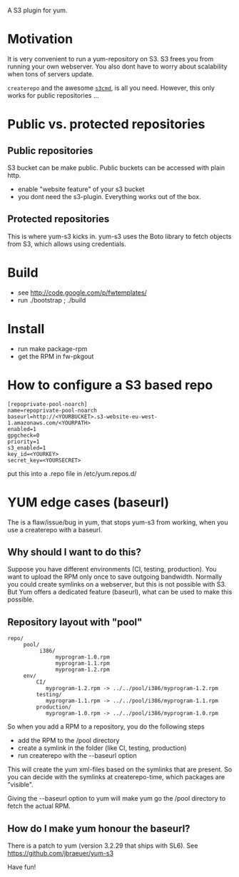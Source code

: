 A S3 plugin for yum.

# Motivation

It is very convenient to run a yum-repository on S3. S3 frees you from running your own webserver. 
You also dont have to worry about scalability when tons of servers update.

`createrepo` and the awesome [`s3cmd`](https://github.com/s3tools/s3cmd), is 
all you need. However, this only works for public repositories ...

# Public vs. protected repositories

## Public repositories

S3 bucket can be make public. Public buckets can be accessed with plain http.

- enable "website feature" of your s3 bucket
- you dont need the s3-plugin. Everything works out of the box.

## Protected repositories

This is where yum-s3 kicks in. yum-s3 uses the Boto library to fetch
objects from S3, which allows using credentials.

# Build

- see http://code.google.com/p/fwtemplates/
- run ./bootstrap ; ./build

# Install

- run make package-rpm
- get the RPM in fw-pkgout

# How to configure a S3 based repo

    [repoprivate-pool-noarch]
    name=repoprivate-pool-noarch
    baseurl=http://<YOURBUCKET>.s3-website-eu-west-1.amazonaws.com/<YOURPATH>
    enabled=1
    gpgcheck=0
    priority=1
    s3_enabled=1
    key_id=<YOURKEY>
    secret_key=<YOURSECRET>

put this into a .repo file in /etc/yum.repos.d/

# YUM edge cases (baseurl)

The is a flaw/issue/bug in yum, that stops yum-s3 from working, when
you use a createrepo with a baseurl.

## Why should I want to do this?

Suppose you have different environments (CI, testing, production). You
want to upload the RPM only once to save outgoing bandwidth. Normally
you could create symlinks on a webserver, but this is not possible
with S3. But Yum offers a dedicated feature (baseurl), what can be
used to make this possible.

## Repository layout with "pool"

    repo/
         pool/
              i386/
                   myprogram-1.0.rpm
                   myprogram-1.1.rpm
                   myprogram-1.2.rpm
         env/
             CI/
                myprogram-1.2.rpm -> ../../pool/i386/myprogram-1.2.rpm
             testing/
                myprogram-1.1.rpm -> ../../pool/i386/myprogram-1.1.rpm
             production/
                myprogram-1.0.rpm -> ../../pool/i386/myprogram-1.0.rpm

So when you add a RPM to a repository, you do the following steps

- add the RPM to the /pool directory
- create a symlink in the folder (like CI, testing, production)
- run createrepo with the --baseurl option

This will create the yum xml-files based on the symlinks that are
present. So you can decide with the symlinks at createrepo-time, which
packages are "visible".

Giving the --baseurl option to yum will make yum go the /pool
directory to fetch the actual RPM.

## How do I make yum honour the baseurl?

There is a patch to yum (version 3.2.29 that ships with SL6). See
https://github.com/jbraeuer/yum-s3

Have fun!
